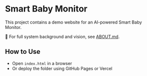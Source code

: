 # Smart Baby Monitor

This project contains a demo website for an AI-powered Smart Baby Monitor.

📖 For full system background and vision, see [ABOUT.md](ABOUT.md).

## How to Use
- Open `index.html` in a browser
- Or deploy the folder using GitHub Pages or Vercel
